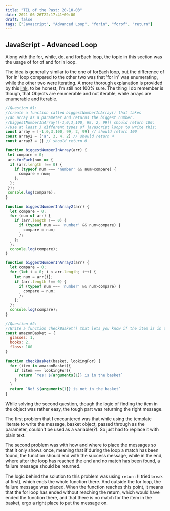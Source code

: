 ```yaml
---
title: "TIL of the Past: 20-10-03"
date: 2021-06-26T22:17:41+09:00
draft: false
tags: ["Javascript", "Advanced Loop", "forin", "forof", "return"]
---
```


## JavaScript - Advanced Loop

Along with the for, while, do, and forEach loop, the topic in this section was the usage of for of and for in loop.

The idea is generally similar to the one of forEach loop, but the difference of 'for in' loop compared to the other two was that 'for in' was enumerating, while the other two were iterating. A more thorough explanation is provided by this [link](https://stackoverflow.com/questions/948194/difference-between-java-enumeration-and-iterator), to be honest, I'm still not 100% sure. The thing I do remember is though, that Objects are enumerable and not iterable, while arrays are enumerable and iterable.

```jsx
//Question #1:
//create a function called biggestNumberInArray() that takes
//an array as a parameter and returns the biggest number.
//biggestNumberInArray([-1,0,3,100, 99, 2, 99]) should return 100;
//Use at least 3 different types of javascript loops to write this:
const array = [-1,0,3,100, 99, 2, 99] // should return 100
const array2 = ['a', 3, 4, 2] // should return 4
const array3 = [] // should return 0

function biggestNumberInArray(arr) {
 let compare = 0;
 arr.forEach(num => {
  if (arr.length !== 0) {
    if (typeof num === 'number' && num>compare) {
      compare = num;
    };
  };
 });
 console.log(compare);
}

function biggestNumberInArray2(arr) {
  let compare = 0;
  for (num of arr) {
    if (arr.length !== 0) {
      if (typeof num === 'number' && num>compare) {
        compare = num;
      };
    };
  };
  console.log(compare);
}

function biggestNumberInArray3(arr) {
  let compare = 0;
  for (let i = 0; i < arr.length; i++) {
    let num = arr[i];
    if (arr.length !== 0) {
      if (typeof num === 'number' && num>compare) {
        compare = num;
      };
    };
  };
  console.log(compare);
}

//Question #2:
//Write a function checkBasket() that lets you know if the item is in the basket or not
const amazonBasket = {
  glasses: 1,
  books: 2,
  floss: 100
}

function checkBasket(basket, lookingFor) {
  for (item in amazonBasket){
    if (item === lookingFor){
      return `Yes! ${arguments[1]} is in the basket`
    }
  }
  return `No! ${arguments[1]} is not in the basket`
}
```

While solving the second question, though the logic of finding the item in the object was rather easy, the tough part was returning the right message. 

The first problem that I encountered was that while using the template literate to write the message, basket object, passed through as the parameter, couldn't be used as a variable(?). So just had to replace it with plain text. 

The second problem was with how and where to place the messages so that it only shows once, meaning that if during the loop a match has been found, the function should end with the success message, while in the end, where after the loop has reached the end and no match has been found, a failure message should be returned. 

The logic behind the solution to this problem was using `return` (I tried `break` at first), which ends the whole function there. And outside the for loop, the failure message was placed. When the function reaches this point, it means that the for loop has ended without reaching the return, which would have ended the function there, and that there is no match for the item in the basket, ergo a right place to put the message on.